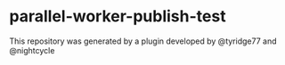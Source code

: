 # parallel-worker-publish-test
This repository was generated by a plugin developed by @tyridge77 and @nightcycle
